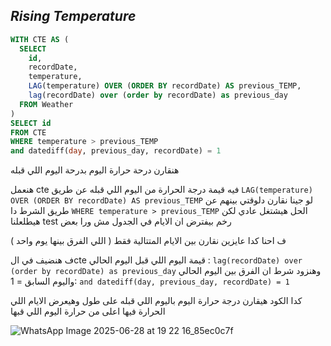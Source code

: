 ## _Rising Temperature_

```sql
WITH CTE AS (
  SELECT 
    id,
    recordDate,
    temperature,
    LAG(temperature) OVER (ORDER BY recordDate) AS previous_TEMP,
    lag(recordDate) over (order by recordDate) as previous_day
  FROM Weather
)
SELECT id
FROM CTE
WHERE temperature > previous_TEMP
and datediff(day, previous_day, recordDate) = 1
```
هنقارن درحة حرارة اليوم بدرحة اليوم اللي قبله 

هنعمل cte فيه قيمة درجة الحرارة من اليوم اللي قبله عن طريق ```LAG(temperature) OVER (ORDER BY recordDate) AS previous_TEMP``` 
لو جينا نقارن دلوقتي بينهم عن طريق الشرط دا ```WHERE temperature > previous_TEMP``` الحل هيشتغل عادي لكن هيطلعلنا test رخم بيفترض ان الايام في الجدول مش ورا بعض



ف احنا كدا عايزين نقارن بين الايام المتتالية فقط ( اللي الفرق بينها يوم واحد ) 

ف هنضيف في الcte قيمة اليوم اللي قبل اليوم الحالي : ```lag(recordDate) over (order by recordDate) as previous_day``` 
وهنزود شرط ان الفرق بين اليوم الحالي واليوم السابق = 1: ```and datediff(day, previous_day, recordDate) = 1```

كدا الكود هيقارن درجة حرارة اليوم باليوم اللي قبله على طول وهيعرض الايام اللي الحرارة فيها اعلى من حرارة اليوم اللي قبها



![WhatsApp Image 2025-06-28 at 19 22 16_85ec0c7f](https://github.com/user-attachments/assets/ed509c2b-d7d1-4857-a660-d5148f42065a)

